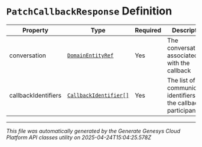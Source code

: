 # `PatchCallbackResponse` Definition

| Property | Type | Required | Description |
|----------|------|----------|-------------|
| conversation | [`DomainEntityRef`](domainentityref-definition.md) | Yes | The conversation associated with the callback |
| callbackIdentifiers | [`CallbackIdentifier[]`](callbackidentifier-definition.md) | Yes | The list of communication identifiers for the callback participants |

---

*This file was automatically generated by the Generate Genesys Cloud Platform API classes utility on 2025-04-24T15:04:25.578Z*